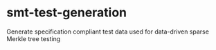 # smt-test-generation
Generate specification compliant test data used for data-driven sparse Merkle tree testing
